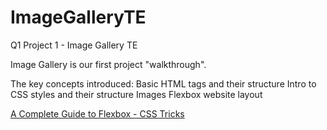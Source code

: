 # ImageGalleryTE
Q1 Project 1 - Image Gallery TE

Image Gallery is our first project "walkthrough".

The key concepts introduced:
    Basic HTML tags and their structure
    Intro to CSS styles and their structure
    Images
    Flexbox website layout
    
[A Complete Guide to Flexbox - CSS Tricks](https://css-tricks.com/snippets/css/a-guide-to-flexbox/)
    
